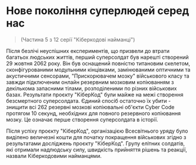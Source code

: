 # Нове покоління суперлюдей серед нас
> (Частина 5 з 12 серії "Кіберкодові найманці")

Після безлічі неуспішних експериментів, що призвели до втрати багатьох людських життів, перший суперсолдат був нарешті створений 29 жовтня 2062 року. Він був оснащений повністю титановим скелетом, сконфігурованими модульними кінцівками, замінюваними оптичними та акустичними сенсорами, "Прискорювачем мозку" військового класу та завжди підключеним онлайн резервним мозковим копіюванням з декількома запасними тілами, розподіленими по різних військових базах. Результати проєкту  "КіберКод" були майже на межі створення безсмертного суперсолдата. Єдиний спосіб остаточно їх убити - знищити всі 262 резервні мозкові копіювальні об'єкти Cyber Code протягом 10 секунд, необхідних для повного резервного копіювання мозку. Це означає перше створення суперсолдата в історії.

Після успіху проєкту "КіберКод", організацією Всесвітнього уряду було виділено величезні кошти для початку покращення військових згідно з результатами досліджень проєкту "КіберКод". Групу елітних солдатів, які отримали надлюдську силу, швидкість прийняття рішень та реакції, назвали Кіберкодовими найманцями.
